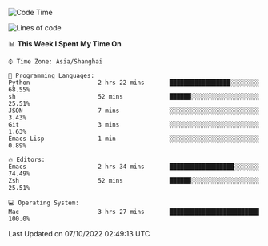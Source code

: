 <!--START_SECTION:waka-->
![Code Time](http://img.shields.io/badge/Code%20Time-893%20hrs%2029%20mins-blue)

![Lines of code](https://img.shields.io/badge/From%20Hello%20World%20I%27ve%20Written-22%20Thousand%20lines%20of%20code-blue)

📊 **This Week I Spent My Time On** 

```text
⌚︎ Time Zone: Asia/Shanghai

💬 Programming Languages: 
Python                   2 hrs 22 mins       █████████████████░░░░░░░░   68.55% 
sh                       52 mins             ██████░░░░░░░░░░░░░░░░░░░   25.51% 
JSON                     7 mins              ░░░░░░░░░░░░░░░░░░░░░░░░░   3.43% 
Git                      3 mins              ░░░░░░░░░░░░░░░░░░░░░░░░░   1.63% 
Emacs Lisp               1 min               ░░░░░░░░░░░░░░░░░░░░░░░░░   0.89%

🔥 Editors: 
Emacs                    2 hrs 34 mins       ██████████████████░░░░░░░   74.49% 
Zsh                      52 mins             ██████░░░░░░░░░░░░░░░░░░░   25.51%

💻 Operating System: 
Mac                      3 hrs 27 mins       █████████████████████████   100.0%

```


 Last Updated on 07/10/2022 02:49:13 UTC
<!--END_SECTION:waka-->
